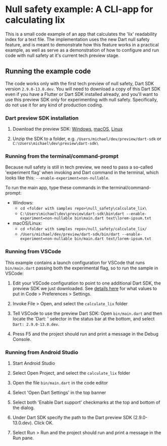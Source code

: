 # Null safety example: A CLI-app for calculating lix

This is a small code example of an app that calculates the 'lix' readability
index for a text file. The implementation uses the new Dart null safety feature,
and is meant to demonstrate how this feature works in a practical example,
as well as serve as a demonstration of how to configure and run code with null
safety at it's current tech preview stage.

## Running the example code

The code works only with the first tech preview of null safety, Dart SDK version
`2.9.0-13.0.dev`. You will need to download a copy of this Dart SDK even if you
have a Flutter or Dart SDK installed already, and you'll want to use this
preview SDK only for experimenting with null safety. Specifically, do not use it
for any kind of production coding.

### Dart preview SDK installation

  1. Download the preview SDK:
     [Windows](https://storage.googleapis.com/dart-archive/channels/dev/release/2.9.0-13.0.dev/sdk/dartsdk-windows-x64-release.zip),
     [macOS](https://storage.googleapis.com/dart-archive/channels/dev/release/2.9.0-13.0.dev/sdk/dartsdk-macos-x64-release.zip),
     [Linux](https://storage.googleapis.com/dart-archive/channels/dev/release/2.9.0-13.0.dev/sdk/dartsdk-linux-x64-release.zip)
    
  1. Unzip the SDK to a folder, e.g. `/Users/michael/dev/preview/dart-sdk` or
     `C:\Users\michael\dev\preview\dart-sdk\`

### Running from the terminal/command-prompt

Because null safety is still in tech preview, we need to pass a so-called
'experiment flag' when invoking and Dart command in the terminal, which looks
like this: `--enable-experiment=non-nullable`.

To run the main app, type these commands in the terminal/command-prompt:

  - Windows:
    - `cd <folder with samples repo>\null_safety\calculate_lix\`
    - `C:\Users\michael\dev\preview\dart-sdk\bin\dart --enable-experiment=non-nullable bin\main.dart text\lorem-ipsum.txt`
  - macOS/Linux:
    - `cd <folder with samples repo>/null_safety/calculate_lix/`
    - `/Users/michael/dev/preview/dart-sdk/bin/dart --enable-experiment=non-nullable bin/main.dart text/lorem-ipsum.txt`

### Running from VSCode

This example contains a launch configuration for VSCode that runs
`bin/main.dart` passing both the experimental flag, so to run the sample in
VSCode:

  1. Edit your VSCode configuration to point to one additional Dart SDK, the
     preview SDK we just downloaded. See [details
     here](https://dartcode.org/docs/quickly-switching-between-sdk-versions/)
     for what values to put in Code > Preferences > Settings.

  1. Invoke File > Open, and select the `calculate_lix` folder

  1. Tell VSCode to use the preview Dart SDK: Open `bin/main.dart` and then
     locate the 'Dart: <version number>' selector in the status bar at the
     bottom, and select `Dart: 2.9.0-13.0.dev`.

  1. Press F5 and the project should run and print a message in the Debug
     Console.


### Running from Android Studio

  1. Start Android Studio

  1. Select Open Project, and select the `calculate_lix` folder

  1. Open the file `bin/main.dart` in the code editor

  1. Select 'Open Dart Settings' in the top banner

  1. Select both 'Enable Dart support' checkmarks at the top and bottom of the dialog.
  
  1. Under Dart SDK specify the path to the Dart preview SDK (2.9.0-13.0.dev). Click OK.

  1. Select Run > Run and the project should run and print a message in the Run
     pane.
